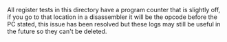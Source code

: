All register tests in this directory have a program counter that is slightly off, if you go to that location in a disassembler it will be the opcode before the PC stated, this issue has been resolved but these logs may still be useful in the future so they can't be deleted.